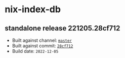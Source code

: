 # nix-index-db
## standalone release 221205.28cf712
- Built against channel: [`master`](https://github.com/nixos/nixpkgs/tree/master)
- Built against commit: [`28cf712`](https://github.com/NixOS/nixpkgs/commit/28cf712681d0e3b90c530d86acc60f4c06cda26d)
- Build date: `2022-12-05`
